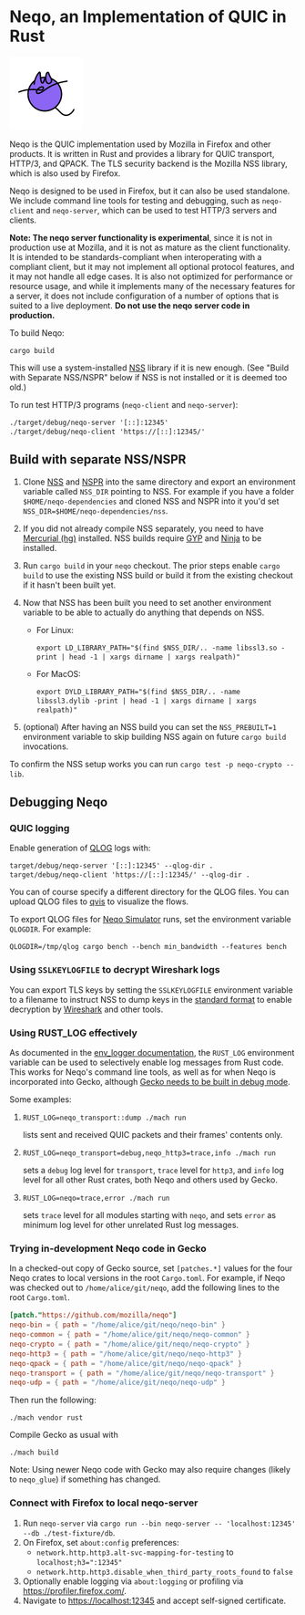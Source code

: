 # Neqo, an Implementation of QUIC in Rust

![neqo logo](https://github.com/mozilla/neqo/raw/main/neqo.png "neqo logo")

Neqo is the QUIC implementation used by Mozilla in Firefox and other products.
It is written in Rust and provides a library for QUIC transport, HTTP/3, and
QPACK. The TLS security backend is the Mozilla NSS library, which is also used
by Firefox.

Neqo is designed to be used in Firefox, but it can also be used
standalone. We include command line tools for testing and debugging, such as
`neqo-client` and `neqo-server`, which can be used to test HTTP/3 servers
and clients.

**Note: The neqo server functionality is experimental**, since
it is not in production use at Mozilla, and it is not as mature as the
client functionality. It is intended to be standards-compliant when
interoperating with a compliant client, but it may not implement all
optional protocol features, and it may not handle all edge cases.
It is also not optimized for performance or resource usage, and
while it implements many of the necessary features for a server,
it does not include configuration of a number of options that
is suited to a live deployment.
**Do not use the neqo server code in production.**

To build Neqo:

```shell
cargo build
```

This will use a system-installed [NSS][NSS] library if it is new enough. (See "Build with Separate NSS/NSPR" below if NSS is not installed or it is deemed too old.)

To run test HTTP/3 programs (`neqo-client` and `neqo-server`):

```shell
./target/debug/neqo-server '[::]:12345'
./target/debug/neqo-client 'https://[::]:12345/'
```

## Build with separate NSS/NSPR

1. Clone [NSS][NSS] and [NSPR][NSPR] into the same directory and export an environment variable called `NSS_DIR` pointing to NSS.
   For example if you have a folder `$HOME/neqo-dependencies` and cloned NSS and NSPR into it you'd set `NSS_DIR=$HOME/neqo-dependencies/nss`.

2. If you did not already compile NSS separately, you need to have [Mercurial (hg)][HG] installed.
   NSS builds require [GYP][GYP] and [Ninja][NINJA] to be installed.

3. Run `cargo build` in your `neqo` checkout. The prior steps enable `cargo build` to use the existing NSS build or build it from the existing checkout if it hasn't been built yet.

4. Now that NSS has been built you need to set another environment variable to be able to actually do anything that depends on NSS.
   - For Linux:

     ```shell
     export LD_LIBRARY_PATH="$(find $NSS_DIR/.. -name libssl3.so -print | head -1 | xargs dirname | xargs realpath)"
     ```

   - For MacOS:

     ```shell
     export DYLD_LIBRARY_PATH="$(find $NSS_DIR/.. -name libssl3.dylib -print | head -1 | xargs dirname | xargs realpath)"
     ```

5. (optional) After having an NSS build you can set the `NSS_PREBUILT=1` environment variable to skip building NSS again on future `cargo build` invocations.

To confirm the NSS setup works you can run `cargo test -p neqo-crypto --lib`.

## Debugging Neqo

### QUIC logging

Enable generation of [QLOG][QLOG] logs with:

```shell
target/debug/neqo-server '[::]:12345' --qlog-dir .
target/debug/neqo-client 'https://[::]:12345/' --qlog-dir .
```

You can of course specify a different directory for the QLOG files.
You can upload QLOG files to [qvis][QVIS] to visualize the flows.

To export QLOG files for [Neqo Simulator](./test-fixture/src/sim) runs, set the
environment variable `QLOGDIR`. For example:

```shell
QLOGDIR=/tmp/qlog cargo bench --bench min_bandwidth --features bench
```

### Using `SSLKEYLOGFILE` to decrypt Wireshark logs

You can export TLS keys by setting the `SSLKEYLOGFILE` environment variable
to a filename to instruct NSS to dump keys in the
[standard format](https://datatracker.ietf.org/doc/draft-ietf-tls-keylogfile/)
to enable decryption by [Wireshark](https://wiki.wireshark.org/TLS) and other tools.

### Using RUST_LOG effectively

As documented in the [env_logger documentation](https://docs.rs/env_logger/),
the `RUST_LOG` environment variable can be used to selectively enable log messages
from Rust code. This works for Neqo's command line tools, as well as for when Neqo is
incorporated into Gecko, although [Gecko needs to be built in debug mode](https://developer.mozilla.org/en-US/docs/Mozilla/Developer_guide/Build_Instructions/Configuring_Build_Options).

Some examples:

1. ```shell
   RUST_LOG=neqo_transport::dump ./mach run
   ```

   lists sent and received QUIC packets and their frames' contents only.

1. ```shell
   RUST_LOG=neqo_transport=debug,neqo_http3=trace,info ./mach run
   ```

   sets a `debug` log level for `transport`, `trace` level for `http3`, and `info` log
   level for all other Rust crates, both Neqo and others used by Gecko.

1. ```shell
   RUST_LOG=neqo=trace,error ./mach run
   ```

   sets `trace` level for all modules starting with `neqo`, and sets `error` as minimum log level for other unrelated Rust log messages.

### Trying in-development Neqo code in Gecko

In a checked-out copy of Gecko source, set `[patches.*]` values for the four
Neqo crates to local versions in the root `Cargo.toml`. For example, if Neqo
was checked out to `/home/alice/git/neqo`, add the following lines to the root
`Cargo.toml`.

```toml
[patch."https://github.com/mozilla/neqo"]
neqo-bin = { path = "/home/alice/git/neqo/neqo-bin" }
neqo-common = { path = "/home/alice/git/neqo/neqo-common" }
neqo-crypto = { path = "/home/alice/git/neqo/neqo-crypto" }
neqo-http3 = { path = "/home/alice/git/neqo/neqo-http3" }
neqo-qpack = { path = "/home/alice/git/neqo/neqo-qpack" }
neqo-transport = { path = "/home/alice/git/neqo/neqo-transport" }
neqo-udp = { path = "/home/alice/git/neqo/neqo-udp" }
```

Then run the following:

```shell
./mach vendor rust
```

Compile Gecko as usual with

```shell
./mach build
```

Note: Using newer Neqo code with Gecko may also require changes (likely to `neqo_glue`) if
something has changed.

### Connect with Firefox to local neqo-server

1. Run `neqo-server` via `cargo run --bin neqo-server -- 'localhost:12345' --db ./test-fixture/db`.
2. On Firefox, set `about:config` preferences:
   - `network.http.http3.alt-svc-mapping-for-testing` to `localhost;h3=":12345"`
   - `network.http.http3.disable_when_third_party_roots_found` to `false`
3. Optionally enable logging via `about:logging` or profiling via <https://profiler.firefox.com/>.
4. Navigate to <https://localhost:12345> and accept self-signed certificate.

[NSS]: https://hg.mozilla.org/projects/nss
[NSPR]: https://hg.mozilla.org/projects/nspr
[GYP]: https://github.com/nodejs/gyp-next
[HG]: https://www.mercurial-scm.org/
[NINJA]: https://ninja-build.org/
[QLOG]: https://datatracker.ietf.org/doc/draft-ietf-quic-qlog-main-schema/
[QVIS]: https://qvis.quictools.info/
